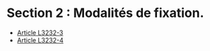 # Section 2 : Modalités de fixation.

* [Article L3232-3](./LEGIARTI000006902847.md)
* [Article L3232-4](./LEGIARTI000006902848.md)
